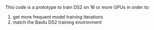 This code is a prototype to train DS2 on 16 or more GPUs in order to:
1) get more frequent model training iterations
2) match the Baidu DS2 training environment
